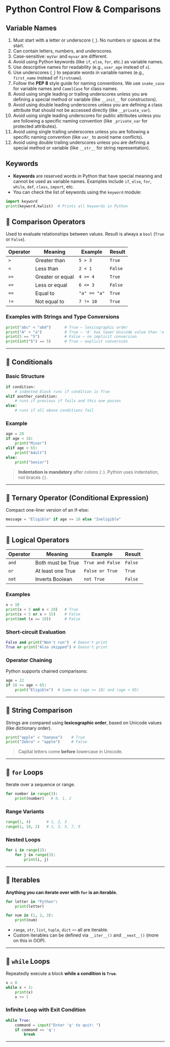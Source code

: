 # Python Control Flow & Comparisons

## Variable Names
1. Must start with a letter or underscore (`_`). No numbers or spaces at the start.
2. Can contain letters, numbers, and underscores.
3. Case-sensitive: `myVar` and `myvar` are different.
4. Avoid using Python keywords (like `if`, `else`, `for`, etc.) as variable names.
5. Use descriptive names for readability (e.g., `user_age` instead of `x`).
6. Use underscores (`_`) to separate words in variable names (e.g., `first_name` instead of `firstname`).
7. Follow the **PEP 8** style guide for naming conventions. We use `snake_case` for variable names and `CamelCase` for class names.
8. Avoid using single leading or trailing underscores unless you are defining a special method or variable (like `__init__` for constructors).
9. Avoid using double leading underscores unless you are defining a class attribute that should not be accessed directly (like `__private_var`).
10. Avoid using single leading underscores for public attributes unless you are following a specific naming convention (like `_private_var` for protected attributes).
11. Avoid using single trailing underscores unless you are following a specific naming convention (like `var_` to avoid name conflicts).
12. Avoid using double trailing underscores unless you are defining a special method or variable (like `__str__` for string representation).


## Keywords
- **Keywords** are reserved words in Python that have special meaning and cannot be used as variable names. Examples include `if`, `else`, `for`, `while`, `def`, `class`, `import`, etc.
- You can check the list of keywords using the `keyword` module:
```python
import keyword
print(keyword.kwlist)  # Prints all keywords in Python
```

## 🔹 Comparison Operators

Used to evaluate relationships between values. Result is always a `bool` (`True` or `False`).

| Operator | Meaning       | Example             | Result     |
|----------|----------------|---------------------|------------|
| `>`      | Greater than   | `5 > 3`             | `True`     |
| `<`      | Less than      | `2 < 1`             | `False`    |
| `>=`     | Greater or equal | `4 >= 4`          | `True`     |
| `<=`     | Less or equal  | `6 <= 3`            | `False`    |
| `==`     | Equal to       | `"a" == "a"`        | `True`     |
| `!=`     | Not equal to   | `7 != 10`           | `True`     |

### Examples with Strings and Type Conversions

```python
print("abc" < "abd")      # True — lexicographic order
print("A" < "a")          # True — 'A' has lower Unicode value than 'a'
print(5 == "5")           # False — no implicit conversion
print(int("5") == 5)      # True — explicit conversion
```

---

## 🔹 Conditionals

### Basic Structure
```python
if condition:
    # indented block runs if condition is True
elif another_condition:
    # runs if previous if fails and this one passes
else:
    # runs if all above conditions fail
```

### Example
```python
age = 20
if age < 18:
    print("Minor")
elif age < 65:
    print("Adult")
else:
    print("Senior")
```

> **Indentation is mandatory** after colons (`:`). Python uses indentation, not braces `{}`.

---

## 🔹 Ternary Operator (Conditional Expression)

Compact one-liner version of an if-else:
```python
message = "Eligible" if age >= 18 else "Ineligible"
```

---

## 🔹 Logical Operators

| Operator | Meaning           | Example                  | Result     |
|----------|-------------------|--------------------------|------------|
| `and`    | Both must be True | `True and False`         | `False`    |
| `or`     | At least one True | `False or True`          | `True`     |
| `not`    | Inverts Boolean   | `not True`               | `False`    |

### Examples
```python
x = 10
print(x > 5 and x < 20)   # True
print(x < 5 or x > 15)    # False
print(not (x == 10))      # False
```

### Short-circuit Evaluation
```python
False and print("Won't run")  # Doesn't print
True or print("Also skipped") # Doesn't print
```

### Operator Chaining
Python supports chained comparisons:

```python
age = 22
if 18 <= age < 65:
    print("Eligible")  # Same as (age >= 18) and (age < 65)
```

---

## 🔹 String Comparison

Strings are compared using **lexicographic order**, based on Unicode values (like dictionary order).

```python
print("apple" < "banana")    # True
print("Zebra" > "apple")     # False
```

> Capital letters come **before** lowercase in Unicode.

---

## 🔹 `for` Loops

Iterate over a sequence or range.

```python
for number in range(3):
    print(number)   # 0, 1, 2
```

### Range Variants

```python
range(1, 4)       # 1, 2, 3
range(1, 10, 2)   # 1, 3, 5, 7, 9
```

### Nested Loops

```python
for i in range(2):
    for j in range(3):
        print(i, j)
```

---

## 🔹 Iterables

**Anything you can iterate over with `for` is an iterable.**

```python
for letter in "Python":
    print(letter)

for num in (1, 2, 3):
    print(num)
```

- `range`, `str`, `list`, `tuple`, `dict` — all are iterable.
- Custom iterables can be defined via `__iter__()` and `__next__()` (more on this in OOP).

---

## 🔹 `while` Loops

Repeatedly execute a block **while a condition is `True`**.

```python
x = 0
while x < 3:
    print(x)
    x += 1
```

### Infinite Loop with Exit Condition

```python
while True:
    command = input("Enter 'q' to quit: ")
    if command == 'q':
        break
```

---